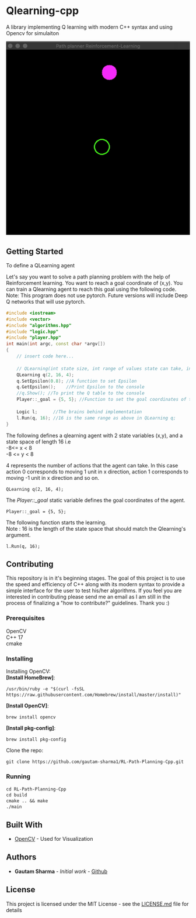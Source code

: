 # Qlearning-cpp
A library implementing Q learning with modern C++ syntax and using Opencv for simulaiton

![](anim_opencv.gif)

## Getting Started
To define a QLearning agent

Let's say you want to solve a path planning problem with the help of Reinforcement learning. You want to reach a goal coordinate of (x,y). You can train a Qlearning agent to reach this goal using the following code. Note: This program does not use pytorch. Future versions will include Deep Q networks that will use pytorch. 
```cpp
#include <iostream>
#include <vector>
#include "algorithms.hpp"
#include "logic.hpp"
#include "player.hpp"
int main(int argc, const char *argv[])
{
    // insert code here...

    // QLearning(int state size, int range of values state can take, int action size vector)
    QLearning q(2, 16, 4);
    q.SetEpsilon(0.8); //A function to set Epsilon
    q.GetEpsilon();    //Print Epsilon to the console
    //q.Show(); //To print the Q table to the console
    Player::_goal = {5, 5}; //Function to set the goal coordinates of the agent in {int x, int y}. Note: Goal should be within the statespace bounds

    Logic l;      //The brains behind implementation
    l.Run(q, 16); //16 is the same range as above in QLearning q;
}

```
The following defines a qlearning agent with 2 state variables (x,y), and a state space of length 16 i.e <br/>
-8<= x < 8 <br/>
-8 <= y < 8 <br/>

4 represents the number of actions that the agent can take. In this case action 0 corresponds to moving 1 unit in x direction, action 1 corresponds to moving -1 unit in x direction and so on.
```
QLearning q(2, 16, 4);
```

The *Player::_goal* static variable defines the goal coordinates of the agent.

```
Player::_goal = {5, 5};
```
The following function starts the learning. <br/>
Note : 16 is the length of the state space that should match the Qlearning's argument.
```
l.Run(q, 16);
```


## Contributing
This repository is in it's beginning stages. The goal of this project is to use the speed and efficiency of C++ along with its modern syntax to provide a simple interface for the user to test his/her algorithms. If you feel you are interested in contributing please send me an email as I am still in the process of finalizing a "how to contribute?" guidelines. Thank you :)

### Prerequisites
OpenCV <br/>
C++ 17 <br/>
cmake <br/>

### Installing
Installing OpenCV: <br/>
**[Install HomeBrew]**:
```
/usr/bin/ruby -e "$(curl -fsSL https://raw.githubusercontent.com/Homebrew/install/master/install)"
```
**[Install OpenCV]**: <br/>
```
brew install opencv
```

**[Install pkg-config]**:<br/>
```
brew install pkg-config
```
Clone the repo:
```
git clone https://github.com/gautam-sharma1/RL-Path-Planning-Cpp.git

```
### Running
```
cd RL-Path-Planning-Cpp
cd build
cmake .. && make
./main
```



## Built With

* [OpenCV](https://docs.opencv.org/3.4/) - Used for Visualization


## Authors

* **Gautam Sharma** - *Initial work* - [Github](https://github.com/gautam-sharma1)


## License

This project is licensed under the MIT License - see the [LICENSE.md](LICENSE.md) file for details




